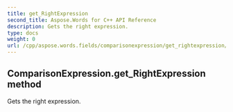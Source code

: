 ```yaml
---
title: get_RightExpression
second_title: Aspose.Words for C++ API Reference
description: Gets the right expression. 
type: docs
weight: 0
url: /cpp/aspose.words.fields/comparisonexpression/get_rightexpression/
---
```

## ComparisonExpression.get_RightExpression method


Gets the right expression. 

